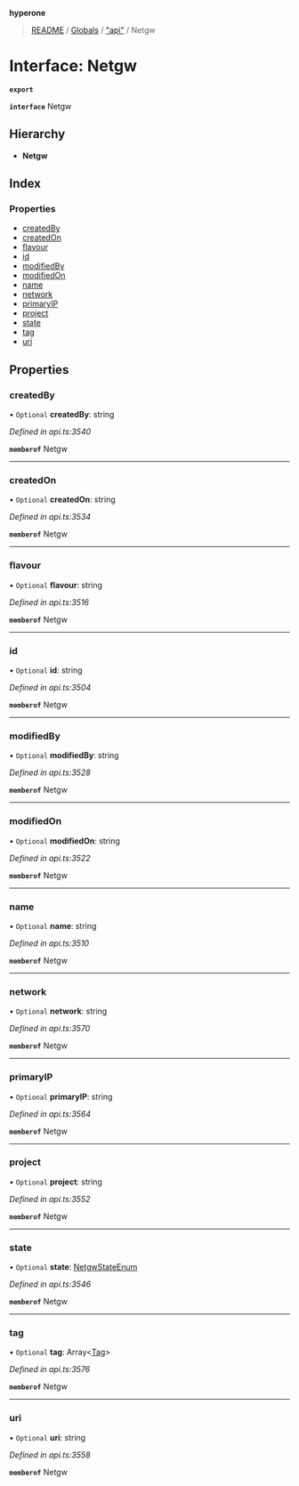 **hyperone**

> [README](../README.md) / [Globals](../globals.md) / ["api"](../modules/_api_.md) / Netgw

# Interface: Netgw

**`export`** 

**`interface`** Netgw

## Hierarchy

* **Netgw**

## Index

### Properties

* [createdBy](_api_.netgw.md#createdby)
* [createdOn](_api_.netgw.md#createdon)
* [flavour](_api_.netgw.md#flavour)
* [id](_api_.netgw.md#id)
* [modifiedBy](_api_.netgw.md#modifiedby)
* [modifiedOn](_api_.netgw.md#modifiedon)
* [name](_api_.netgw.md#name)
* [network](_api_.netgw.md#network)
* [primaryIP](_api_.netgw.md#primaryip)
* [project](_api_.netgw.md#project)
* [state](_api_.netgw.md#state)
* [tag](_api_.netgw.md#tag)
* [uri](_api_.netgw.md#uri)

## Properties

### createdBy

• `Optional` **createdBy**: string

*Defined in api.ts:3540*

**`memberof`** Netgw

___

### createdOn

• `Optional` **createdOn**: string

*Defined in api.ts:3534*

**`memberof`** Netgw

___

### flavour

• `Optional` **flavour**: string

*Defined in api.ts:3516*

**`memberof`** Netgw

___

### id

• `Optional` **id**: string

*Defined in api.ts:3504*

**`memberof`** Netgw

___

### modifiedBy

• `Optional` **modifiedBy**: string

*Defined in api.ts:3528*

**`memberof`** Netgw

___

### modifiedOn

• `Optional` **modifiedOn**: string

*Defined in api.ts:3522*

**`memberof`** Netgw

___

### name

• `Optional` **name**: string

*Defined in api.ts:3510*

**`memberof`** Netgw

___

### network

• `Optional` **network**: string

*Defined in api.ts:3570*

**`memberof`** Netgw

___

### primaryIP

• `Optional` **primaryIP**: string

*Defined in api.ts:3564*

**`memberof`** Netgw

___

### project

• `Optional` **project**: string

*Defined in api.ts:3552*

**`memberof`** Netgw

___

### state

• `Optional` **state**: [NetgwStateEnum](../enums/_api_.netgwstateenum.md)

*Defined in api.ts:3546*

**`memberof`** Netgw

___

### tag

• `Optional` **tag**: Array\<[Tag](_api_.tag.md)>

*Defined in api.ts:3576*

**`memberof`** Netgw

___

### uri

• `Optional` **uri**: string

*Defined in api.ts:3558*

**`memberof`** Netgw
